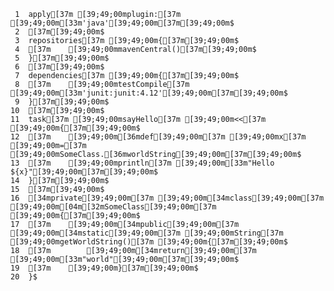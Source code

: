      1	apply[37m [39;49;00mplugin:[37m [39;49;00m[33m'java'[39;49;00m[37m[39;49;00m$
     2	[37m[39;49;00m$
     3	repositories[37m [39;49;00m{[37m[39;49;00m$
     4	[37m    [39;49;00mmavenCentral()[37m[39;49;00m$
     5	}[37m[39;49;00m$
     6	[37m[39;49;00m$
     7	dependencies[37m [39;49;00m{[37m[39;49;00m$
     8	[37m    [39;49;00mtestCompile[37m [39;49;00m[33m'junit:junit:4.12'[39;49;00m[37m[39;49;00m$
     9	}[37m[39;49;00m$
    10	[37m[39;49;00m$
    11	task[37m [39;49;00msayHello[37m [39;49;00m<<[37m [39;49;00m{[37m[39;49;00m$
    12	[37m    [39;49;00m[36mdef[39;49;00m[37m [39;49;00mx[37m [39;49;00m=[37m [39;49;00mSomeClass.[36mworldString[39;49;00m[37m[39;49;00m$
    13	[37m    [39;49;00mprintln[37m [39;49;00m[33m"Hello ${x}"[39;49;00m[37m[39;49;00m$
    14	}[37m[39;49;00m$
    15	[37m[39;49;00m$
    16	[34mprivate[39;49;00m[37m [39;49;00m[34mclass[39;49;00m[37m [39;49;00m[04m[32mSomeClass[39;49;00m[37m [39;49;00m{[37m[39;49;00m$
    17	[37m    [39;49;00m[34mpublic[39;49;00m[37m [39;49;00m[34mstatic[39;49;00m[37m [39;49;00mString[37m [39;49;00mgetWorldString()[37m [39;49;00m{[37m[39;49;00m$
    18	[37m        [39;49;00m[34mreturn[39;49;00m[37m [39;49;00m[33m"world"[39;49;00m[37m[39;49;00m$
    19	[37m    [39;49;00m}[37m[39;49;00m$
    20	}$
